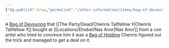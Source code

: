 ```yaml
---
{"dg-publish":true,"permalink":"/other-information/items/bag-of-devouring/","updated":"2024-12-13T17:46:39.109+00:00"}
---
```


A [Bag of Devouring](https://www.dndbeyond.com/magic-items/4580-bag-of-devouring) that [[The Party/Dead/Chenris Tallfellow ‡\|Chenris Tallfellow ‡]] bought at [[Locations/Ehobel/Nas Anor\|Nas Anor]] from a con artist who tried to convince him it was a [Bag of Holding](https://www.dndbeyond.com/magic-items/4581-bag-of-holding) Chenris figured out the trick and managed to get a deal on it.